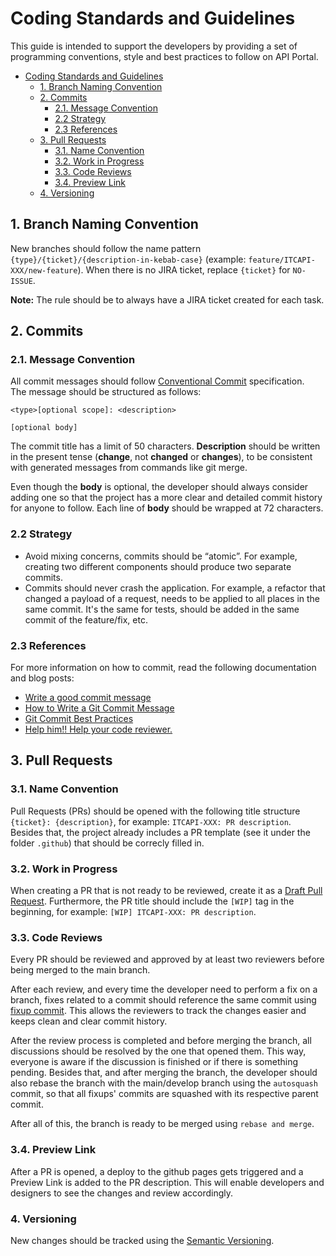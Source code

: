 # Coding Standards and Guidelines

This guide is intended to support the developers by providing a set of programming conventions, style and best practices to follow on API Portal.

- [Coding Standards and Guidelines](#coding-standards-and-guidelines)
  - [1. Branch Naming Convention](#1-branch-naming-convention)
  - [2. Commits](#2-commits)
    - [2.1. Message Convention](#21-message-convention)
    - [2.2 Strategy](#22-strategy)
    - [2.3 References](#23-references)
  - [3. Pull Requests](#3-pull-requests)
    - [3.1. Name Convention](#31-name-convention)
    - [3.2. Work in Progress](#32-work-in-progress)
    - [3.3. Code Reviews](#33-code-reviews)
    - [3.4. Preview Link](#34-preview-link)
  - [4. Versioning](#4-versioning)

## 1. Branch Naming Convention

New branches should follow the name pattern `{type}/{ticket}/{description-in-kebab-case}` (example: `feature/ITCAPI-XXX/new-feature`). When there is no JIRA ticket, replace `{ticket}` for `NO-ISSUE`.

**Note:** The rule should be to always have a JIRA ticket created for each task.

## 2. Commits

### 2.1. Message Convention

All commit messages should follow [Conventional Commit](https://www.conventionalcommits.org/en/v1.0.0/) specification.  
The message should be structured as follows:

```
<type>[optional scope]: <description>

[optional body]
```

The commit title has a limit of 50 characters. **Description** should be written in the present tense (**change**, not **changed** or **changes**), to be consistent with generated messages from commands like git merge.

Even though the **body** is optional, the developer should always consider adding one so that the project has a more clear and detailed commit history for anyone to follow. Each line of **body** should be wrapped at 72 characters.

### 2.2 Strategy 

- Avoid mixing concerns, commits should be “atomic”. For example, creating two different components should produce two separate commits. 
- Commits should never crash the application. For example, a refactor that changed a payload of a request, needs to be applied to all places in the same commit. It's the same for tests, should be added in the same commit of the feature/fix, etc.

### 2.3 References

For more information on how to commit, read the following documentation and blog posts:

- [Write a good commit message](https://con.t3.daimlertruck.com/display/TDH/Write+a+good+commit+message)
- [How to Write a Git Commit Message](https://cbea.ms/git-commit/)
- [Git Commit Best Practices](https://gist.github.com/luismts/495d982e8c5b1a0ced4a57cf3d93cf60)
- [Help him!! Help your code reviewer.](https://leidsoncruz.github.io/post/help-him-help-your-code-reviewer/)

## 3. Pull Requests

### 3.1. Name Convention

Pull Requests (PRs) should be opened with the following title structure `{ticket}: {description}`, for example: `ITCAPI-XXX: PR description`.   
Besides that, the project already includes a PR template (see it under the folder `.github`) that should be correcly filled in. 

### 3.2. Work in Progress

When creating a PR that is not ready to be reviewed, create it as a [Draft Pull Request](https://github.blog/2019-02-14-introducing-draft-pull-requests/). Furthermore, the PR title should include the `[WIP]` tag in the beginning, for example: `[WIP] ITCAPI-XXX: PR description`.

### 3.3. Code Reviews

Every PR should be reviewed and approved by at least two reviewers before being merged to the main branch.

After each review, and every time the developer need to perform a fix on a branch, fixes related to a commit should reference the same commit using [fixup commit](https://git-scm.com/docs/git-commit#Documentation/git-commit.txt---fixupamendrewordltcommitgt). This allows the reviewers to track the changes easier and keeps clean and clear commit history.

After the review process is completed and before merging the branch, all discussions should be resolved by the one that opened them. This way, everyone is aware if the discussion is finished or if there is something pending. Besides that, and after merging the branch, the developer should also rebase the branch with the main/develop branch using the `autosquash` commit, so that all fixups' commits are squashed with its respective parent commit.

After all of this, the branch is ready to be merged using `rebase and merge`.

### 3.4. Preview Link

After a PR is opened, a deploy to the github pages gets triggered and a Preview Link is added to the PR description. This will enable developers and designers to see the changes and review accordingly. 

### 4. Versioning

New changes should be tracked using the [Semantic Versioning](https://semver.org/).